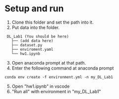 # Setup and run
1. Clone this folder and set the path into it.
2. Put data into the folder.
```
 DL_Lab1 (You should be here)
   ├── (add data here)
   ├── dataset.py
   ├── enviroment.yaml
   └── hw1.ipynb
```
3. Open anaconda prompt at that path. 
4. Enter the following command at anaconda prompt
```
conda env create -f environment.yml -n my_DL_Lab1
```
5. Open "hw1.ipynb" in vscode
6. "Run all" with environment in "my_DL_Lab1"
